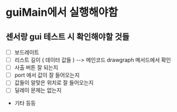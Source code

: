 # guiMain에서 실행해야함 


## 센서랑 gui 테스트 시 확인해야할 것들 
- [ ] 보드레이트 
- [ ] 리스트 길이 ( 데이터 값들 ) --> 메인코드 drawgraph 메서드에서 확인
- [ ] 사출 버튼 잘 되는지 
- [ ] port 에서 값이 잘 들어오는지 
- [ ] 값들이 알맞은 위치로 잘 들어오는지 
- [ ] 딜레이 문제는 없는지 

- 기타 등등 
